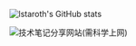 ![lstaroth's GitHub stats](https://github-readme-stats.vercel.app/api?username=lstaroth&show_icons=true&theme=transparent)

![技术笔记分享网站(需科学上网)]([https://github-readme-stats.vercel.app/api/top-langs/?username=lstaroth&layout=compact&langs_count=4](https://notion-blog-wine-gamma.vercel.app/))
